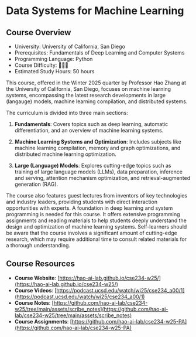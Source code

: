 # Data Systems for Machine Learning

## Course Overview

- University: University of California, San Diego
- Prerequisites: Fundamentals of Deep Learning and Computer Systems
- Programming Language: Python
- Course Difficulty: 🌟🌟🌟
- Estimated Study Hours: 50 hours

This course, offered in the Winter 2025 quarter by Professor Hao Zhang at the University of California, San Diego, focuses on machine learning systems, encompassing the latest research developments in large (langauge) models, machine learning compilation, and distributed systems.

The curriculum is divided into three main sections:

1. **Fundamentals**: Covers topics such as deep learning, automatic differentiation, and an overview of machine learning systems.

2. **Machine Learning Systems and Optimization**: Includes subjects like machine learning compilation, memory and graph optimizations, and distributed machine learning optimization.

3. **Large (Language) Models**: Explores cutting-edge topics such as training of large language models (LLMs), data preparation, inference and serving, attention mechanism optimization, and retrieval-augmented generation (RAG).

The course also features guest lectures from inventors of key technologies and industry leaders, providing students with direct interaction opportunities with experts. A foundation in deep learning and system programming is needed for this course. It offers extensive programming assignments and reading materials to help students deeply understand the design and optimization of machine learning systems. Self-learners should be aware that the course involves a significant amount of cutting-edge research, which may require additional time to consult related materials for a thorough understanding.

## Course Resources

- **Course Website**: [https://hao-ai-lab.github.io/cse234-w25/](https://hao-ai-lab.github.io/cse234-w25/)
- **Course Videos**: [https://podcast.ucsd.edu/watch/wi25/cse234_a00/1](https://podcast.ucsd.edu/watch/wi25/cse234_a00/1)
- **Course Notes**: [https://github.com/hao-ai-lab/cse234-w25/tree/main/assets/scribe_notes](https://github.com/hao-ai-lab/cse234-w25/tree/main/assets/scribe_notes)
- **Course Assignments**: [https://github.com/hao-ai-lab/cse234-w25-PA](https://github.com/hao-ai-lab/cse234-w25-PA)
